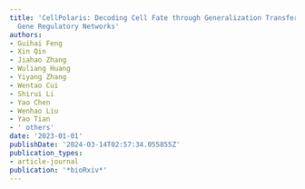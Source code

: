 ```yaml
---
title: 'CellPolaris: Decoding Cell Fate through Generalization Transfer Learning of
  Gene Regulatory Networks'
authors:
- Guihai Feng
- Xin Qin
- Jiahao Zhang
- Wuliang Huang
- Yiyang Zhang
- Wentao Cui
- Shirui Li
- Yao Chen
- Wenhao Liu
- Yao Tian
- ' others'
date: '2023-01-01'
publishDate: '2024-03-14T02:57:34.055855Z'
publication_types:
- article-journal
publication: '*bioRxiv*'
---
```

